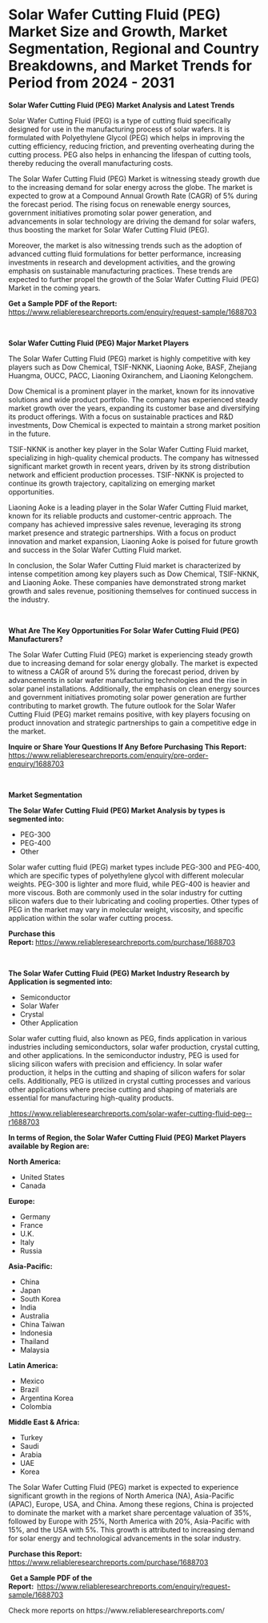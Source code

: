 <p><h1>Solar Wafer Cutting Fluid (PEG) Market Size and Growth, Market Segmentation, Regional and Country Breakdowns, and Market Trends for Period from 2024 -  2031</h1></p><p><strong>Solar Wafer Cutting Fluid (PEG) Market Analysis and Latest Trends</strong></p>
<p><p>Solar Wafer Cutting Fluid (PEG) is a type of cutting fluid specifically designed for use in the manufacturing process of solar wafers. It is formulated with Polyethylene Glycol (PEG) which helps in improving the cutting efficiency, reducing friction, and preventing overheating during the cutting process. PEG also helps in enhancing the lifespan of cutting tools, thereby reducing the overall manufacturing costs.</p><p>The Solar Wafer Cutting Fluid (PEG) Market is witnessing steady growth due to the increasing demand for solar energy across the globe. The market is expected to grow at a Compound Annual Growth Rate (CAGR) of 5% during the forecast period. The rising focus on renewable energy sources, government initiatives promoting solar power generation, and advancements in solar technology are driving the demand for solar wafers, thus boosting the market for Solar Wafer Cutting Fluid (PEG).</p><p>Moreover, the market is also witnessing trends such as the adoption of advanced cutting fluid formulations for better performance, increasing investments in research and development activities, and the growing emphasis on sustainable manufacturing practices. These trends are expected to further propel the growth of the Solar Wafer Cutting Fluid (PEG) Market in the coming years.</p></p>
<p><strong>Get a Sample PDF of the Report:&nbsp;</strong> <a href="https://www.reliableresearchreports.com/enquiry/request-sample/1688703">https://www.reliableresearchreports.com/enquiry/request-sample/1688703</a></p>
<p>&nbsp;</p>
<p><strong>Solar Wafer Cutting Fluid (PEG) Major Market Players</strong></p>
<p><p>The Solar Wafer Cutting Fluid (PEG) market is highly competitive with key players such as Dow Chemical, TSIF-NKNK, Liaoning Aoke, BASF, Zhejiang Huangma, OUCC, PACC, Liaoning Oxiranchem, and Liaoning Kelongchem. </p><p>Dow Chemical is a prominent player in the market, known for its innovative solutions and wide product portfolio. The company has experienced steady market growth over the years, expanding its customer base and diversifying its product offerings. With a focus on sustainable practices and R&D investments, Dow Chemical is expected to maintain a strong market position in the future.</p><p>TSIF-NKNK is another key player in the Solar Wafer Cutting Fluid market, specializing in high-quality chemical products. The company has witnessed significant market growth in recent years, driven by its strong distribution network and efficient production processes. TSIF-NKNK is projected to continue its growth trajectory, capitalizing on emerging market opportunities.</p><p>Liaoning Aoke is a leading player in the Solar Wafer Cutting Fluid market, known for its reliable products and customer-centric approach. The company has achieved impressive sales revenue, leveraging its strong market presence and strategic partnerships. With a focus on product innovation and market expansion, Liaoning Aoke is poised for future growth and success in the Solar Wafer Cutting Fluid market.</p><p>In conclusion, the Solar Wafer Cutting Fluid market is characterized by intense competition among key players such as Dow Chemical, TSIF-NKNK, and Liaoning Aoke. These companies have demonstrated strong market growth and sales revenue, positioning themselves for continued success in the industry.</p></p>
<p>&nbsp;</p>
<p><strong>What Are The Key Opportunities For Solar Wafer Cutting Fluid (PEG) Manufacturers?</strong></p>
<p><p>The Solar Wafer Cutting Fluid (PEG) market is experiencing steady growth due to increasing demand for solar energy globally. The market is expected to witness a CAGR of around 5% during the forecast period, driven by advancements in solar wafer manufacturing technologies and the rise in solar panel installations. Additionally, the emphasis on clean energy sources and government initiatives promoting solar power generation are further contributing to market growth. The future outlook for the Solar Wafer Cutting Fluid (PEG) market remains positive, with key players focusing on product innovation and strategic partnerships to gain a competitive edge in the market.</p></p>
<p><strong>Inquire or Share Your Questions If Any Before Purchasing This Report:</strong> <a href="https://www.reliableresearchreports.com/enquiry/pre-order-enquiry/1688703">https://www.reliableresearchreports.com/enquiry/pre-order-enquiry/1688703</a></p>
<p>&nbsp;</p>
<p><strong>Market Segmentation</strong></p>
<p><strong>The Solar Wafer Cutting Fluid (PEG) Market Analysis by types is segmented into:</strong></p>
<p><ul><li>PEG-300</li><li>PEG-400</li><li>Other</li></ul></p>
<p><p>Solar wafer cutting fluid (PEG) market types include PEG-300 and PEG-400, which are specific types of polyethylene glycol with different molecular weights. PEG-300 is lighter and more fluid, while PEG-400 is heavier and more viscous. Both are commonly used in the solar industry for cutting silicon wafers due to their lubricating and cooling properties. Other types of PEG in the market may vary in molecular weight, viscosity, and specific application within the solar wafer cutting process.</p></p>
<p><strong>Purchase this Report:&nbsp;</strong><a href="https://www.reliableresearchreports.com/purchase/1688703">https://www.reliableresearchreports.com/purchase/1688703</a></p>
<p>&nbsp;</p>
<p><strong>The Solar Wafer Cutting Fluid (PEG) Market Industry Research by Application is segmented into:</strong></p>
<p><ul><li>Semiconductor</li><li>Solar Wafer</li><li>Crystal</li><li>Other Application</li></ul></p>
<p><p>Solar wafer cutting fluid, also known as PEG, finds application in various industries including semiconductors, solar wafer production, crystal cutting, and other applications. In the semiconductor industry, PEG is used for slicing silicon wafers with precision and efficiency. In solar wafer production, it helps in the cutting and shaping of silicon wafers for solar cells. Additionally, PEG is utilized in crystal cutting processes and various other applications where precise cutting and shaping of materials are essential for manufacturing high-quality products.</p></p>
<p><a href="https://www.reliableresearchreports.com/solar-wafer-cutting-fluid-peg--r1688703">&nbsp;https://www.reliableresearchreports.com/solar-wafer-cutting-fluid-peg--r1688703</a></p>
<p><strong>In terms of Region, the Solar Wafer Cutting Fluid (PEG) Market Players available by Region are:</strong></p>
<p>
    <p> <strong> North America: </strong>
        <ul>
            <li>United States</li>
            <li>Canada</li>
        </ul>
        </p> 
    <p> <strong> Europe: </strong>
        <ul>
            <li>Germany</li>
            <li>France</li>
            <li>U.K.</li>
            <li>Italy</li>
            <li>Russia</li>
        </ul>
        </p> 
    <p> <strong> Asia-Pacific: </strong>
        <ul>
            <li>China</li>
            <li>Japan</li>
            <li>South Korea</li>
            <li>India</li>
            <li>Australia</li>
            <li>China Taiwan</li>
            <li>Indonesia</li>
            <li>Thailand</li>
            <li>Malaysia</li>
        </ul>
        </p> 
    <p> <strong> Latin America: </strong>
        <ul>
            <li>Mexico</li>
            <li>Brazil</li>
            <li>Argentina Korea</li>
            <li>Colombia</li>
        </ul>
        </p> 
    <p> <strong> Middle East & Africa: </strong>
        <ul>
            <li>Turkey</li>
            <li>Saudi</li>
            <li>Arabia</li>
            <li>UAE</li>
            <li>Korea</li>
        </ul>
    </p>
    </p>
<p><p>The Solar Wafer Cutting Fluid (PEG) market is expected to experience significant growth in the regions of North America (NA), Asia-Pacific (APAC), Europe, USA, and China. Among these regions, China is projected to dominate the market with a market share percentage valuation of 35%, followed by Europe with 25%, North America with 20%, Asia-Pacific with 15%, and the USA with 5%. This growth is attributed to increasing demand for solar energy and technological advancements in the solar industry.</p></p>
<p><strong>Purchase this Report: </strong><a href="https://www.reliableresearchreports.com/purchase/1688703">https://www.reliableresearchreports.com/purchase/1688703</a></p>
<p>&nbsp;<strong>Get a Sample PDF of the Report:&nbsp;&nbsp;</strong><a href="https://www.reliableresearchreports.com/enquiry/request-sample/1688703">https://www.reliableresearchreports.com/enquiry/request-sample/1688703</a></p>
<p><strong></strong></p>
<p>Check more reports on https://www.reliableresearchreports.com/</p>